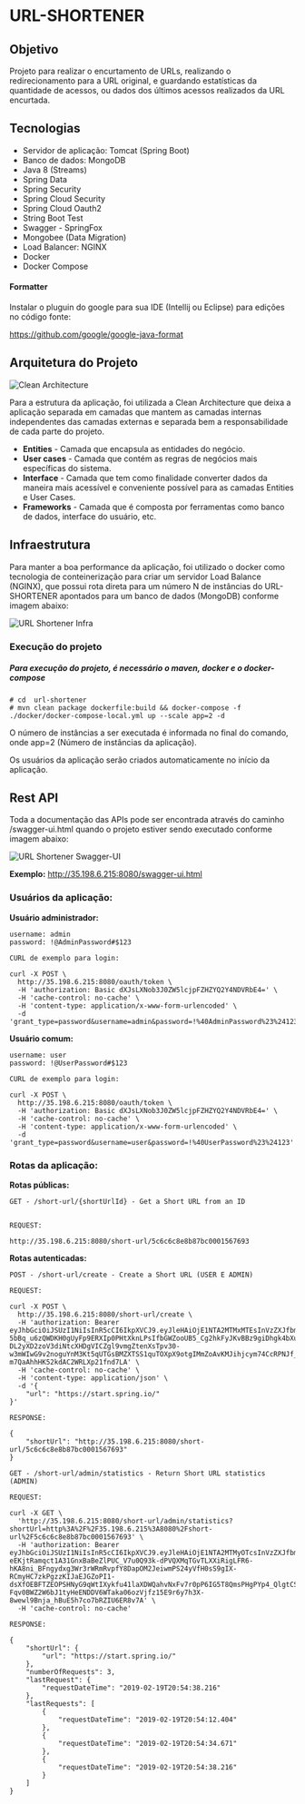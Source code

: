 # URL-SHORTENER

## Objetivo

Projeto para realizar o encurtamento de URLs, realizando o redirecionamento para a URL original, e guardando estatísticas
da quantidade de acessos, ou dados dos últimos acessos realizados da URL encurtada.

## Tecnologias

* Servidor de aplicação: Tomcat (Spring Boot)
* Banco de dados: MongoDB
* Java 8 (Streams)
* Spring Data
* Spring Security
* Spring Cloud Security
* Spring Cloud Oauth2
* String Boot Test
* Swagger - SpringFox
* Mongobee (Data Migration)
* Load Balancer: NGINX
* Docker
* Docker Compose

#### Formatter

Instalar o pluguin do google para sua IDE (Intellij ou Eclipse) para edições no código fonte:

https://github.com/google/google-java-format

## Arquitetura do Projeto

![Clean Architecture](http://blog.cleancoder.com/uncle-bob/images/2012-08-13-the-clean-architecture/CleanArchitecture.jpg)

Para a estrutura da aplicação, foi utilizada a Clean Architecture que deixa a aplicação separada em
camadas que mantem as camadas internas independentes das camadas externas e separada bem a responsabilidade de cada parte
do projeto.

* **Entities** - Camada que encapsula as entidades do negócio.
* **User cases** - Camada que contém as regras de negócios mais específicas do sistema.
* **Interface** - Camada que tem como finalidade converter dados da maneira mais acessível e conveniente possível para as 
camadas Entities e User Cases.
* **Frameworks** - Camada que é composta por ferramentas como banco de dados, interface do usuário, etc.

## Infraestrutura

Para manter a boa performance da aplicação, foi utilizado o docker como tecnologia de conteinerização para criar um 
servidor Load Balance (NGINX), que possui rota direta para um número N de instâncias do URL-SHORTENER apontados para um 
banco de dados (MongoDB) conforme imagem abaixo:

![URL Shortener Infra](https://i.imgur.com/B8pH6dm.png)

### Execução do projeto

##### Para execução do projeto, é necessário o maven, docker e o docker-compose

```
# cd  url-shortener
# mvn clean package dockerfile:build && docker-compose -f ./docker/docker-compose-local.yml up --scale app=2 -d
```

O número de instâncias a ser executada é informada no final do comando, onde app=2 (Número de instâncias da aplicação).

Os usuários da aplicação serão criados automaticamente no início da aplicação.

## Rest API

Toda a documentação das APIs pode ser encontrada através do caminho /swagger-ui.html quando o projeto estiver sendo 
executado conforme imagem abaixo:

![URL Shortener Swagger-UI](https://i.imgur.com/1QJng4d.png)

**Exemplo:** http://35.198.6.215:8080/swagger-ui.html

### Usuários da aplicação:

**Usuário administrador:**

```
username: admin
password: !@AdminPassword#$123

CURL de exemplo para login:

curl -X POST \
  http://35.198.6.215:8080/oauth/token \
  -H 'authorization: Basic dXJsLXNob3J0ZW5lcjpFZHZYQ2Y4NDVRbE4=' \
  -H 'cache-control: no-cache' \
  -H 'content-type: application/x-www-form-urlencoded' \
  -d 'grant_type=password&username=admin&password=!%40AdminPassword%23%24123'

```

**Usuário comum:**

```
username: user
password: !@UserPassword#$123

CURL de exemplo para login:

curl -X POST \
  http://35.198.6.215:8080/oauth/token \
  -H 'authorization: Basic dXJsLXNob3J0ZW5lcjpFZHZYQ2Y4NDVRbE4=' \
  -H 'cache-control: no-cache' \
  -H 'content-type: application/x-www-form-urlencoded' \
  -d 'grant_type=password&username=user&password=!%40UserPassword%23%24123'

```

### Rotas da aplicação:

**Rotas públicas:**
```
GET - /short-url/{shortUrlId} - Get a Short URL from an ID


REQUEST:

http://35.198.6.215:8080/short-url/5c6c6c8e8b87bc0001567693

```

**Rotas autenticadas:**
```
POST - /short-url/create - Create a Short URL (USER E ADMIN)

REQUEST:

curl -X POST \
  http://35.198.6.215:8080/short-url/create \
  -H 'authorization: Bearer eyJhbGciOiJSUzI1NiIsInR5cCI6IkpXVCJ9.eyJleHAiOjE1NTA2MTMxMTEsInVzZXJfbmFtZSI6InVzZXIiLCJhdXRob3JpdGllcyI6WyJST0xFX1VTRVIiXSwianRpIjoiMWFjOTdmMzUtYzAxMy00MmIxLTgwODQtMTExMjliNGExMjM4IiwiY2xpZW50X2lkIjoidXJsLXNob3J0ZW5lciIsInNjb3BlIjpbInJlYWQiLCJ3cml0ZSIsInRydXN0Il19.NFrLqSwu9wXUZfUUmcJyzM4X0ZGTosI1xwEWgjW5nsN7ngTYYxABh1f4v6rnOv0UWj6-5bBq_u6zQWDKH0gUyFp9ERXIp0PHtXknLPsIfbGWZooUB5_Cg2hkFyJKvBBz9giDhgk4bXuFYZrVybxDTcnOpMuJGiPXHUOVhy0CmQHM3MTmEx3H9TWh7-DL2yXD2zoV3diNtcXHDgVICZgl9vmgZtenXsTpv30-w3mWIwG9v2noguYnM3Kt5qUTGsBMZXTSS1quTOXpX9otgIMmZoAvKMJihjcym74CcRPNJf_MtusHX9OTaiTC-m7QaAhhHK52kdAC2WRLXp21fnd7LA' \
  -H 'cache-control: no-cache' \
  -H 'content-type: application/json' \
  -d '{
	"url": "https://start.spring.io/"
}'

RESPONSE: 

{
    "shortUrl": "http://35.198.6.215:8080/short-url/5c6c6c8e8b87bc0001567693"
}
```

```
GET - /short-url/admin/statistics - Return Short URL statistics (ADMIN)

REQUEST:

curl -X GET \
  'http://35.198.6.215:8080/short-url/admin/statistics?shortUrl=http%3A%2F%2F35.198.6.215%3A8080%2Fshort-url%2F5c6c6c8e8b87bc0001567693' \
  -H 'authorization: Bearer eyJhbGciOiJSUzI1NiIsInR5cCI6IkpXVCJ9.eyJleHAiOjE1NTA2MTMyOTcsInVzZXJfbmFtZSI6ImFkbWluIiwiYXV0aG9yaXRpZXMiOlsiUk9MRV9BRE1JTiJdLCJqdGkiOiIxYTI2ZTYwYy1lZGNkLTQwM2EtOGNhNy02NTY5MGJmZjg2ZDQiLCJjbGllbnRfaWQiOiJ1cmwtc2hvcnRlbmVyIiwic2NvcGUiOlsicmVhZCIsIndyaXRlIiwidHJ1c3QiXX0.NlRxbkYHZfDhlwd2HyrwER6bBMwNIU-eEKjtRamqct1A31GnxBaBeZlPUC_V7u0Q93k-dPVQXMqTGvTLXXiRigLFR6-hKA8ni_BFngydxg3Wr3rWRmRvpfY8DapOM2JeiwmPS24yVfH0sS9gIX-RCmyHC7zkPgzzKIJaEJGZoPI1-dsXfOEBFTZEOPSHNyG9qWtIXykfu41laXDWQahvNxFv7r0pP6IG5T8QmsPHgPYp4_QlgtCSr7cnYv9JWSdev0mf-Fqv0BWZ2W6bJ1tyHeENDDV6WTaka06ozVjfz15E9r6y7h3X-8wewl9Bnja_hBuE5h7co7bRZIU6ER8v7A' \
  -H 'cache-control: no-cache'

RESPONSE:

{
    "shortUrl": {
        "url": "https://start.spring.io/"
    },
    "numberOfRequests": 3,
    "lastRequest": {
        "requestDateTime": "2019-02-19T20:54:38.216"
    },
    "lastRequests": [
        {
            "requestDateTime": "2019-02-19T20:54:12.404"
        },
        {
            "requestDateTime": "2019-02-19T20:54:34.671"
        },
        {
            "requestDateTime": "2019-02-19T20:54:38.216"
        }
    ]
}

```

